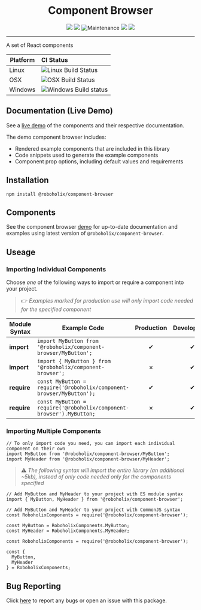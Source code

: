 <h1 align="center">Component Browser</h1>

<p align="center">
  <img src="https://img.shields.io/david/roboholix/component-browser?style=for-the-badge" />
  <img src="https://img.shields.io/github/issues/roboholix/component-browser?style=for-the-badge" />
  <img alt="Maintenance" src="https://img.shields.io/maintenance/yes/2020?style=for-the-badge" />
  <img src="https://img.shields.io/node/v/@roboholix/component-browser?style=for-the-badge" />
  <img src="https://img.shields.io/snyk/vulnerabilities/github/roboholix/component-browser?style=for-the-badge" />    
</p>

---

A set of React components

Platform | CI Status
---------|:---------
Linux    | ![Linux Build Status](https://travis-ci.com/roboholix/component-browser.svg?env=BADGE=linux&label=build&branch=master)
OSX      | ![OSX Build Status](https://travis-ci.com/roboholix/component-browser.svg?env=BADGE=osx&label=build&branch=master)
Windows  | ![Windows Build status](https://ci.appveyor.com/api/projects/status/oetcg679y9o4xc7u?svg=true)

## Documentation (Live Demo)
See a [live demo](https://roboholix.github.io/component-browser/) of the components and their respective documentation.

The demo component browser includes:
- Rendered example components that are included in this library
- Code snippets used to generate the example components
- Component prop options, including default values and requirements

## Installation
`npm install @roboholix/component-browser`

## Components
See the component browser [demo](https://roboholix.github.io/component-browser/) for up-to-date
documentation and examples using latest version of `@roboholix/component-browser`.

## Useage

### Importing Individual Components

Choose *one* of the following ways to import or require a component into your project.

> :point_right: *Examples marked for production use will only import code needed for the specified component*

| Module Syntax | Example Code                                                                 | Production | Development |
| ---           | ---                                                                          | :---:      | :---:       |
| __import__    | `import MyButton from '@roboholix/component-browser/MyButton';`      | ✔          | ✔           |
| __import__    | `import { MyButton } from '@roboholix/component-browser';`               | ✗          | ✔           |
| __require__   | `const MyButton = require('@roboholix/component-browser/MyButton');` | ✔          | ✔           |
| __require__   | `const MyButton = require('@roboholix/component-browser').MyButton;` | ✗          | ✔           |

### Importing Multiple Components

```
// To only import code you need, you can import each individual component on their own
import MyButton from '@roboholix/component-browser/MyButton';
import MyHeader from '@roboholix/component-browser/MyHeader';
```

> :warning: *The following syntax will import the entire library (an additional ~5kb), 
instead of only code needed only for the components specified*

```
// Add MyButton and MyHeader to your project with ES module syntax
import { MyButton, MyHeader } from '@roboholix/component-browser';
```

```
// Add MyButton and MyHeader to your project with CommonJS syntax
const RoboholixComponents = require('@roboholix/component-browser');

const MyButton = RoboholixComponents.MyButton;
const MyHeader = RoboholixComponents.MyHeader;
```

```
const RoboholixComponents = require('@roboholix/component-browser');

const {
  MyButton,
  MyHeader
} = RoboholixComponents;
```

## Bug Reporting
Click [here](https://github.com/roboholix/component-browser/issues/new) to report any bugs or open an issue with this package.
